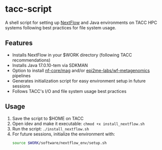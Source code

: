 # tacc-script

A shell script for setting up [NextFlow](https://nextflow.io/docs/latest/index.html) and Java environments on TACC HPC systems following best practices for file system usage.

## Features
- Installs NextFlow in your $WORK directory (following TACC recommendations)
- Installs Java 17.0.10-tem via SDKMAN
- Option to install [nf-core/mag](https://nf-co.re/mag/3.4.0/) and/or [epi2me-labs/wf-metagenomics](https://github.com/epi2me-labs/wf-metagenomics) pipelines
- Generates initialization script for easy environment setup in future sessions
- Follows TACC's I/O and file system usage best practices

## Usage
1. Save the script to $HOME on TACC
2. Open idev and make it executable: `chmod +x install_nextflow.sh`
3. Run the script: `./install_nextflow.sh`
4. For future sessions, initialize the environment with:
   ```bash
   source $WORK/software/nextflow_env/setup.sh